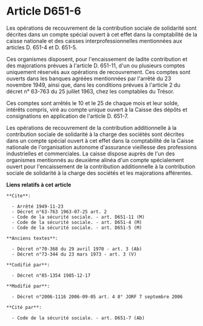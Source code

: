 # Article D651-6

Les opérations de recouvrement de la contribution sociale de solidarité sont décrites dans un compte spécial ouvert à cet
effet dans la comptabilité de la caisse nationale et des caisses interprofessionnelles mentionnées aux articles D. 651-4 et
D. 651-5.

Ces organismes disposent, pour l'encaissement de ladite contribution et des majorations prévues à l'article D. 651-11, d'un
ou plusieurs comptes uniquement réservés aux opérations de recouvrement. Ces comptes sont ouverts dans les banques agréées
mentionnées par l'arrêté du 23 novembre 1949, ainsi que, dans les conditions prévues à l'article 2 du décret n° 63-763 du 25
juillet 1963, chez les comptables du Trésor. 

Ces comptes sont arrêtés le 10 et le 25 de chaque mois et leur solde, intérêts compris, viré au compte unique ouvert à la
Caisse des dépôts et consignations en application de l'article D. 651-7.

Les opérations de recouvrement de la contribution additionnelle à la contribution sociale de solidarité à la charge des
sociétés sont décrites dans un compte spécial ouvert à cet effet dans la comptabilité de la Caisse nationale de
l'organisation autonome d'assurance vieillesse des professions industrielles et commerciales. La caisse dispose auprès de
l'un des organismes mentionnés au deuxième alinéa d'un compte spécialement ouvert pour l'encaissement de la contribution
additionnelle à la contribution sociale de solidarité à la charge des sociétés et les majorations afférentes.

**Liens relatifs à cet article**

	**Cite**:

	  - Arrêté 1949-11-23
	  - Décret n°63-763 1963-07-25 art. 2
	  - Code de la sécurité sociale. - art. D651-11 (M)
	  - Code de la sécurité sociale. - art. D651-4 (M)
	  - Code de la sécurité sociale. - art. D651-5 (M)

	**Anciens textes**:

	  - Décret n°70-368 du 29 avril 1970 - art. 3 (Ab)
	  - Décret n°73-344 du 23 mars 1973 - art. 3 (V)

	**Codifié par**:

	  - Décret n°85-1354 1985-12-17

	**Modifié par**:

	  - Décret n°2006-1116 2006-09-05 art. 4 8° JORF 7 septembre 2006

	**Cité par**:

	  - Code de la sécurité sociale. - art. D651-7 (Ab)
